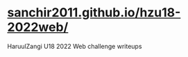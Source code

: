 # [sanchir2011.github.io/hzu18-2022web/](https://sanchir2011.github.io/hzu18-2022web/)
HaruulZangi U18 2022 Web challenge writeups

